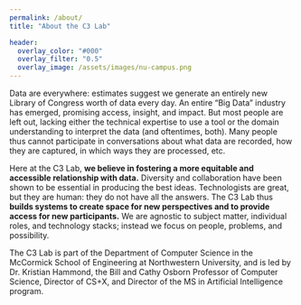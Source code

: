 ```yaml
---
permalink: /about/
title: "About the C3 Lab"

header:
  overlay_color: "#000"
  overlay_filter: "0.5"
  overlay_image: /assets/images/nu-campus.png
---
```


Data are everywhere: estimates suggest we generate an entirely new Library of Congress worth of data every day.  An entire “Big Data” industry has emerged, promising access, insight, and impact.  But most people are left out, lacking either the technical expertise to use a tool or the domain understanding to interpret the data (and oftentimes, both).  Many people thus cannot participate in conversations about what data are recorded, how they are captured, in which ways they are processed, etc.

Here at the C3 Lab, **we believe in fostering a more equitable and accessible relationship with data.**  Diversity and collaboration have been shown to be essential in producing the best ideas.  Technologists are great, but they are human: they do not have all the answers.  The C3 Lab thus **builds systems to create space for new perspectives and to provide access for new participants.**  We are agnostic to subject matter, individual roles, and technology stacks; instead we focus on people, problems, and possibility.  

The C3 Lab is part of the Department of Computer Science in the McCormick School of Engineering at Northwestern University, and is led by Dr. Kristian Hammond, the Bill and Cathy Osborn Professor of Computer Science, Director of CS+X, and Director of the MS in Artificial Intelligence program.